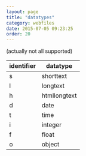 ```yaml
---
layout: page
title: "datatypes"
category: webfiles
date: 2015-07-05 09:23:25
order: 20
---
```



(actually not all supported)

| identifier | datatype     |
|------------|--------------|
| s          | shorttext    |
| l          | longtext     |
| h          | htmllongtext |
| d          | date         |
| t          | time         |
| i          | integer      |
| f          | float        |
| o          | object       |
